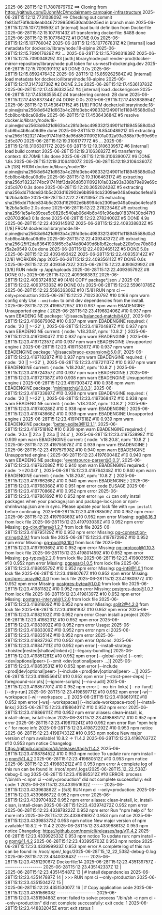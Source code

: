 2025-06-28T15:12:11.780787979Z ==> Cloning from https://github.com/DJohnMcD/mcdairmant-campaign-infrastructure
2025-06-28T15:12:12.773103809Z ==> Checking out commit fe813df76f8db8eab04672299509530da03e25ed in branch main
2025-06-28T15:12:15.107729659Z #1 [internal] load build definition from Dockerfile
2025-06-28T15:12:15.10776143Z #1 transferring dockerfile: 848B done
2025-06-28T15:12:15.10776427Z #1 DONE 0.0s
2025-06-28T15:12:15.10776604Z 
2025-06-28T15:12:15.107767831Z #2 [internal] load metadata for docker.io/library/node:18-alpine
2025-06-28T15:12:15.709017629Z #2 ...
2025-06-28T15:12:15.709031839Z 
2025-06-28T15:12:15.709034829Z #3 [auth] library/node:pull render-prod/docker-mirror-repository/library/node:pull token for us-west1-docker.pkg.dev
2025-06-28T15:12:15.709039119Z #3 DONE 0.0s
2025-06-28T15:12:15.859247643Z 
2025-06-28T15:12:15.859262584Z #2 [internal] load metadata for docker.io/library/node:18-alpine
2025-06-28T15:12:17.314732738Z #2 DONE 2.3s
2025-06-28T15:12:17.453613783Z 
2025-06-28T15:12:17.453633254Z #4 [internal] load .dockerignore
2025-06-28T15:12:17.453635554Z #4 transferring context: 2B done
2025-06-28T15:12:17.453637344Z #4 DONE 0.0s
2025-06-28T15:12:17.453638954Z 
2025-06-28T15:12:17.453641715Z #5 [1/8] FROM docker.io/library/node:18-alpine@sha256:8d6421d663b4c28fd3ebc498332f249011d118945588d0a35cb9bc4b8ca09d9e
2025-06-28T15:12:17.453643684Z #5 resolve docker.io/library/node:18-alpine@sha256:8d6421d663b4c28fd3ebc498332f249011d118945588d0a35cb9bc4b8ca09d9e done
2025-06-28T15:12:18.854048921Z #5 extracting sha256:f18232174bc91741fdf3da96d85011092101a032a93a388b79e99e69c2d5c870
2025-06-28T15:12:19.310617777Z #5 ...
2025-06-28T15:12:19.310630717Z 
2025-06-28T15:12:19.310633957Z #6 [internal] load build context
2025-06-28T15:12:19.310636827Z #6 transferring context: 42.70MB 1.8s done
2025-06-28T15:12:19.310639007Z #6 DONE 1.8s
2025-06-28T15:12:19.310641007Z 
2025-06-28T15:12:19.310643607Z #5 [1/8] FROM docker.io/library/node:18-alpine@sha256:8d6421d663b4c28fd3ebc498332f249011d118945588d0a35cb9bc4b8ca09d9e
2025-06-28T15:12:19.310646317Z #5 extracting sha256:f18232174bc91741fdf3da96d85011092101a032a93a388b79e99e69c2d5c870 0.3s done
2025-06-28T15:12:20.365202428Z #5 extracting sha256:dd71dde834b5c203d162902e6b8994cb2309ae049a0eabc4efea161b2b5a3d0e
2025-06-28T15:12:22.27821395Z #5 extracting sha256:dd71dde834b5c203d162902e6b8994cb2309ae049a0eabc4efea161b2b5a3d0e 2.0s done
2025-06-28T15:12:22.27823546Z #5 extracting sha256:1e5a4c89cee5c0826c540ab06d4b6b491c96eda01837f430bd47f0d26702d6e3 0.1s done
2025-06-28T15:12:22.27824002Z #5 DONE 4.9s
2025-06-28T15:12:22.409314581Z 
2025-06-28T15:12:22.409338832Z #5 [1/8] FROM docker.io/library/node:18-alpine@sha256:8d6421d663b4c28fd3ebc498332f249011d118945588d0a35cb9bc4b8ca09d9e
2025-06-28T15:12:22.409343372Z #5 extracting sha256:25ff2da83641908f65c3a74d80409d6b1b62ccfaab220b9ea70b80df5a2e0549 0.0s done
2025-06-28T15:12:22.409346512Z #5 DONE 5.0s
2025-06-28T15:12:22.409349342Z 
2025-06-28T15:12:22.409353142Z #7 [2/8] WORKDIR /app
2025-06-28T15:12:22.409356112Z #7 DONE 0.0s
2025-06-28T15:12:22.409358732Z 
2025-06-28T15:12:22.409362992Z #8 [3/8] RUN mkdir -p /app/uploads
2025-06-28T15:12:22.409365792Z #8 DONE 0.1s
2025-06-28T15:12:22.409368383Z 
2025-06-28T15:12:22.409372483Z #9 [4/8] COPY package*.json ./
2025-06-28T15:12:22.409375333Z #9 DONE 0.1s
2025-06-28T15:12:22.559610785Z 
2025-06-28T15:12:22.559636306Z #10 [5/8] RUN npm ci --only=production
2025-06-28T15:12:22.710223079Z #10 0.166 npm warn config only Use `--omit=dev` to omit dev dependencies from the install.
2025-06-28T15:12:23.419657295Z #10 0.937 npm warn EBADENGINE Unsupported engine {
2025-06-28T15:12:23.419682406Z #10 0.937 npm warn EBADENGINE   package: '@isaacs/balanced-match@4.0.1',
2025-06-28T15:12:23.419687906Z #10 0.937 npm warn EBADENGINE   required: { node: '20 || >=22' },
2025-06-28T15:12:23.419704887Z #10 0.937 npm warn EBADENGINE   current: { node: 'v18.20.8', npm: '10.8.2' }
2025-06-28T15:12:23.419709047Z #10 0.937 npm warn EBADENGINE }
2025-06-28T15:12:23.419712357Z #10 0.937 npm warn EBADENGINE Unsupported engine {
2025-06-28T15:12:23.419715367Z #10 0.937 npm warn EBADENGINE   package: '@isaacs/brace-expansion@5.0.0',
2025-06-28T15:12:23.419718287Z #10 0.937 npm warn EBADENGINE   required: { node: '20 || >=22' },
2025-06-28T15:12:23.419721137Z #10 0.937 npm warn EBADENGINE   current: { node: 'v18.20.8', npm: '10.8.2' }
2025-06-28T15:12:23.419724357Z #10 0.937 npm warn EBADENGINE }
2025-06-28T15:12:23.419727387Z #10 0.938 npm warn EBADENGINE Unsupported engine {
2025-06-28T15:12:23.419730347Z #10 0.938 npm warn EBADENGINE   package: 'minimatch@10.0.3',
2025-06-28T15:12:23.419733687Z #10 0.938 npm warn EBADENGINE   required: { node: '20 || >=22' },
2025-06-28T15:12:23.419736847Z #10 0.938 npm warn EBADENGINE   current: { node: 'v18.20.8', npm: '10.8.2' }
2025-06-28T15:12:23.419740288Z #10 0.938 npm warn EBADENGINE }
2025-06-28T15:12:23.419743668Z #10 0.939 npm warn EBADENGINE Unsupported engine {
2025-06-28T15:12:23.419747618Z #10 0.939 npm warn EBADENGINE   package: 'better-sqlite3@12.1.1',
2025-06-28T15:12:23.419751818Z #10 0.939 npm warn EBADENGINE   required: { node: '20.x || 22.x || 23.x || 24.x' },
2025-06-28T15:12:23.419753898Z #10 0.939 npm warn EBADENGINE   current: { node: 'v18.20.8', npm: '10.8.2' }
2025-06-28T15:12:23.419755978Z #10 0.939 npm warn EBADENGINE }
2025-06-28T15:12:23.419757998Z #10 0.940 npm warn EBADENGINE Unsupported engine {
2025-06-28T15:12:23.419760048Z #10 0.940 npm warn EBADENGINE   package: 'eventsource-parser@3.0.3',
2025-06-28T15:12:23.419762088Z #10 0.940 npm warn EBADENGINE   required: { node: '>=20.0.0' },
2025-06-28T15:12:23.419764248Z #10 0.940 npm warn EBADENGINE   current: { node: 'v18.20.8', npm: '10.8.2' }
2025-06-28T15:12:23.419766268Z #10 0.940 npm warn EBADENGINE }
2025-06-28T15:12:23.419768368Z #10 0.951 npm error code EUSAGE
2025-06-28T15:12:23.419770868Z #10 0.952 npm error
2025-06-28T15:12:23.419786169Z #10 0.952 npm error `npm ci` can only install packages when your package.json and package-lock.json or npm-shrinkwrap.json are in sync. Please update your lock file with `npm install` before continuing.
2025-06-28T15:12:23.419788509Z #10 0.952 npm error
2025-06-28T15:12:23.419790869Z #10 0.952 npm error Missing: pg@8.16.3 from lock file
2025-06-28T15:12:23.419793039Z #10 0.952 npm error Missing: pg-cloudflare@1.2.7 from lock file
2025-06-28T15:12:23.419795129Z #10 0.952 npm error Missing: pg-connection-string@2.9.1 from lock file
2025-06-28T15:12:23.419797299Z #10 0.952 npm error Missing: pg-pool@3.10.1 from lock file
2025-06-28T15:12:23.419799369Z #10 0.952 npm error Missing: pg-protocol@1.10.3 from lock file
2025-06-28T15:12:23.419801459Z #10 0.952 npm error Missing: pg-types@2.2.0 from lock file
2025-06-28T15:12:23.419803559Z #10 0.952 npm error Missing: pgpass@1.0.5 from lock file
2025-06-28T15:12:23.419805579Z #10 0.952 npm error Missing: pg-int8@1.0.1 from lock file
2025-06-28T15:12:23.41980767Z #10 0.952 npm error Missing: postgres-array@2.0.0 from lock file
2025-06-28T15:12:23.41980977Z #10 0.952 npm error Missing: postgres-bytea@1.0.0 from lock file
2025-06-28T15:12:23.41981182Z #10 0.952 npm error Missing: postgres-date@1.0.7 from lock file
2025-06-28T15:12:23.41981397Z #10 0.952 npm error Missing: postgres-interval@1.2.0 from lock file
2025-06-28T15:12:23.41981609Z #10 0.952 npm error Missing: split2@4.2.0 from lock file
2025-06-28T15:12:23.4198183Z #10 0.952 npm error
2025-06-28T15:12:23.41982102Z #10 0.952 npm error Clean install a project
2025-06-28T15:12:23.4198231Z #10 0.952 npm error
2025-06-28T15:12:23.41983092Z #10 0.952 npm error Usage:
2025-06-28T15:12:23.41983309Z #10 0.952 npm error npm ci
2025-06-28T15:12:23.41983514Z #10 0.952 npm error
2025-06-28T15:12:23.41983726Z #10 0.952 npm error Options:
2025-06-28T15:12:23.419847111Z #10 0.952 npm error [--install-strategy <hoisted|nested|shallow|linked>] [--legacy-bundling]
2025-06-28T15:12:23.419851281Z #10 0.952 npm error [--global-style] [--omit <dev|optional|peer> [--omit <dev|optional|peer> ...]]
2025-06-28T15:12:23.419853531Z #10 0.952 npm error [--include <prod|dev|optional|peer> [--include <prod|dev|optional|peer> ...]]
2025-06-28T15:12:23.419855641Z #10 0.952 npm error [--strict-peer-deps] [--foreground-scripts] [--ignore-scripts] [--no-audit]
2025-06-28T15:12:23.419857701Z #10 0.952 npm error [--no-bin-links] [--no-fund] [--dry-run]
2025-06-28T15:12:23.419859771Z #10 0.952 npm error [-w|--workspace <workspace-name> [-w|--workspace <workspace-name> ...]]
2025-06-28T15:12:23.419861911Z #10 0.952 npm error [-ws|--workspaces] [--include-workspace-root] [--install-links]
2025-06-28T15:12:23.419864011Z #10 0.952 npm error
2025-06-28T15:12:23.419866111Z #10 0.952 npm error aliases: clean-install, ic, install-clean, isntall-clean
2025-06-28T15:12:23.419868171Z #10 0.952 npm error
2025-06-28T15:12:23.419870241Z #10 0.952 npm error Run "npm help ci" for more info
2025-06-28T15:12:23.419872292Z #10 0.953 npm notice
2025-06-28T15:12:23.419874332Z #10 0.953 npm notice New major version of npm available! 10.8.2 -> 11.4.2
2025-06-28T15:12:23.419876372Z #10 0.953 npm notice Changelog: https://github.com/npm/cli/releases/tag/v11.4.2
2025-06-28T15:12:23.419878452Z #10 0.953 npm notice To update run: npm install -g npm@11.4.2
2025-06-28T15:12:23.419880512Z #10 0.953 npm notice
2025-06-28T15:12:23.419883212Z #10 0.953 npm error A complete log of this run can be found in: /root/.npm/_logs/2025-06-28T15_12_22_538Z-debug-0.log
2025-06-28T15:12:23.419885312Z #10 ERROR: process "/bin/sh -c npm ci --only=production" did not complete successfully: exit code: 1
2025-06-28T15:12:23.433951632Z ------
2025-06-28T15:12:23.433963862Z  > [5/8] RUN npm ci --only=production:
2025-06-28T15:12:23.433966672Z 0.952 npm error
2025-06-28T15:12:23.433970482Z 0.952 npm error aliases: clean-install, ic, install-clean, isntall-clean
2025-06-28T15:12:23.433974272Z 0.952 npm error
2025-06-28T15:12:23.433978222Z 0.952 npm error Run "npm help ci" for more info
2025-06-28T15:12:23.433981692Z 0.953 npm notice
2025-06-28T15:12:23.433985373Z 0.953 npm notice New major version of npm available! 10.8.2 -> 11.4.2
2025-06-28T15:12:23.433988613Z 0.953 npm notice Changelog: https://github.com/npm/cli/releases/tag/v11.4.2
2025-06-28T15:12:23.433992533Z 0.953 npm notice To update run: npm install -g npm@11.4.2
2025-06-28T15:12:23.433995703Z 0.953 npm notice
2025-06-28T15:12:23.433999933Z 0.953 npm error A complete log of this run can be found in: /root/.npm/_logs/2025-06-28T15_12_22_538Z-debug-0.log
2025-06-28T15:12:23.434003843Z ------
2025-06-28T15:12:23.435129067Z Dockerfile:14
2025-06-28T15:12:23.435139757Z --------------------
2025-06-28T15:12:23.435142337Z   12 |     
2025-06-28T15:12:23.435145487Z   13 |     # Install dependencies
2025-06-28T15:12:23.435147887Z   14 | >>> RUN npm ci --only=production
2025-06-28T15:12:23.435150427Z   15 |     
2025-06-28T15:12:23.435153007Z   16 |     # Copy application code
2025-06-28T15:12:23.435156608Z --------------------
2025-06-28T15:12:23.435159488Z error: failed to solve: process "/bin/sh -c npm ci --only=production" did not complete successfully: exit code: 1
2025-06-28T15:12:23.448832045Z error: exit status 1